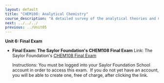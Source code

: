 ```yaml
---
layout: default
title: "CHEM108: Analytical Chemistry"
course_description: "A detailed survey of the analytical theories and methods of qualitative and quantitative chemical analysis. Explores gravimetric analysis, titrations, ultraviolet-visible (UV-Vis), infrared (IR), and nuclear magnetic resonance (NMR) spectroscopies, atomic absorption and emission, fluorescence and phosphorescence, chromatographic methods, including, column chromatography, gas chromatography (GC), and high pressure liquid chromatography (HPLC), electrophoresis, and electrochemical analysis techniques."
next: ../../../
previous: ../Unit05
---
```

**Unit 6: Final Exam** <span id="6"></span> 
-   **Final Exam: The Saylor Foundation's CHEM108 Final Exam**
    Link: The Saylor Foundation's [CHEM108 Final
    Exam](http://school.saylor.org/mod/quiz/view.php?id=298)  
      
     Instructions: You must be logged into your Saylor Foundation School
    account in order to access this exam.  If you do not yet have an
    account, you will be able to create one, free of charge, after
    clicking the link.


